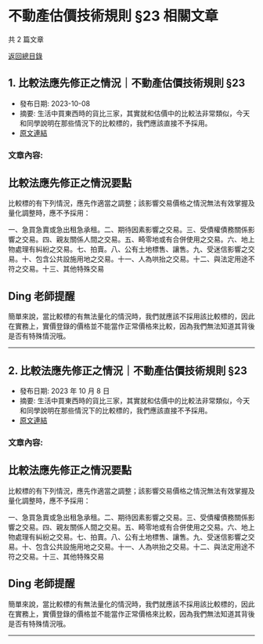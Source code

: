 # 不動產估價技術規則 §23 相關文章

共 2 篇文章

[返回總目錄](00_總目錄.md)

## 1. 比較法應先修正之情況｜不動產估價技術規則 §23

- 發布日期: 2023-10-08
- 摘要: 生活中買東西時的貨比三家，其實就和估價中的比較法非常類似，今天和同學說明在那些情況下的比較標的，我們應該直接不予採用。
- [原文連結](https://www.jasper-realestate.com/%e6%af%94%e8%bc%83-%e6%b3%95%e6%87%89%e5%85%88%e4%bf%ae%e6%ad%a3%e4%b9%8b%e6%83%85%e6%b3%81%e4%b8%8d%e5%8b%95%e7%94%a2%e4%bc%b0%e5%83%b9%e6%8a%80%e8%a1%93%e8%a6%8f%e5%89%87-23/)

### 文章內容:

## 比較法應先修正之情況要點

比較標的有下列情況，應先作適當之調整；該影響交易價格之情況無法有效掌握及量化調整時，應不予採用：

一、急買急賣或急出租急承租。二、期待因素影響之交易。三、受債權債務關係影響之交易。四、親友關係人間之交易。五、畸零地或有合併使用之交易。六、地上物處理有糾紛之交易。七、拍賣。八、公有土地標售、讓售。九、受迷信影響之交易。十、包含公共設施用地之交易。十一、人為哄抬之交易。十二、與法定用途不符之交易。十三、其他特殊交易

## Ding 老師提醒

簡單來說，當比較標的有無法量化的情況時，我們就應該不採用該比較標的，因此在實務上，實價登錄的價格並不能當作正常價格來比較，因為我們無法知道其背後是否有特殊情況哦。

---

## 2. 比較法應先修正之情況｜不動產估價技術規則 §23

- 發布日期: 2023 年 10 月 8 日
- 摘要: 生活中買東西時的貨比三家，其實就和估價中的比較法非常類似，今天和同學說明在那些情況下的比較標的，我們應該直接不予採用。
- [原文連結](https://www.jasper-realestate.com/%e6%af%94%e8%bc%83-%e6%b3%95%e6%87%89%e5%85%88%e4%bf%ae%e6%ad%a3%e4%b9%8b%e6%83%85%e6%b3%81%e4%b8%8d%e5%8b%95%e7%94%a2%e4%bc%b0%e5%83%b9%e6%8a%80%e8%a1%93%e8%a6%8f%e5%89%87-23/)

### 文章內容:

## 比較法應先修正之情況要點

比較標的有下列情況，應先作適當之調整；該影響交易價格之情況無法有效掌握及量化調整時，應不予採用：

一、急買急賣或急出租急承租。二、期待因素影響之交易。三、受債權債務關係影響之交易。四、親友關係人間之交易。五、畸零地或有合併使用之交易。六、地上物處理有糾紛之交易。七、拍賣。八、公有土地標售、讓售。九、受迷信影響之交易。十、包含公共設施用地之交易。十一、人為哄抬之交易。十二、與法定用途不符之交易。十三、其他特殊交易

## Ding 老師提醒

簡單來說，當比較標的有無法量化的情況時，我們就應該不採用該比較標的，因此在實務上，實價登錄的價格並不能當作正常價格來比較，因為我們無法知道其背後是否有特殊情況哦。

---


